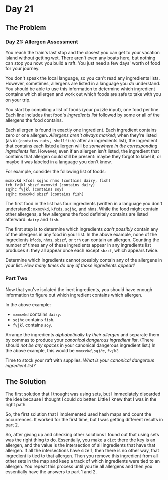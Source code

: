 # Day 21

## The Problem

### Day 21: Allergen Assessment

You reach the train's last stop and the closest you can get to your vacation island without getting wet. There aren't even any boats here, but nothing can stop you now: you build a raft. You just need a few days' worth of food for your journey.

You don't speak the local language, so you can't read any ingredients lists. However, sometimes, allergens are listed in a language you _do_ understand. You should be able to use this information to determine which ingredient contains which allergen and <span title="I actually considered doing this once. I do not recommend it.">work out which foods are safe</span> to take with you on your trip.

You start by compiling a list of foods (your puzzle input), one food per line. Each line includes that food's _ingredients list_ followed by some or all of the allergens the food contains.

Each allergen is found in exactly one ingredient. Each ingredient contains zero or one allergen. _Allergens aren't always marked_; when they're listed (as in `(contains nuts, shellfish)` after an ingredients list), the ingredient that contains each listed allergen will be _somewhere in the corresponding ingredients list_. However, even if an allergen isn't listed, the ingredient that contains that allergen could still be present: maybe they forgot to label it, or maybe it was labeled in a language you don't know.

For example, consider the following list of foods:

    mxmxvkd kfcds sqjhc nhms (contains dairy, fish)
    trh fvjkl sbzzf mxmxvkd (contains dairy)
    sqjhc fvjkl (contains soy)
    sqjhc mxmxvkd sbzzf (contains fish)

The first food in the list has four ingredients (written in a language you don't understand): `mxmxvkd`, `kfcds`, `sqjhc`, and `nhms`. While the food might contain other allergens, a few allergens the food definitely contains are listed afterward: `dairy` and `fish`.

The first step is to determine which ingredients _can't possibly_ contain any of the allergens in any food in your list. In the above example, none of the ingredients `kfcds`, `nhms`, `sbzzf`, or `trh` can contain an allergen. Counting the number of times any of these ingredients appear in any ingredients list produces _`5`_: they all appear once each except `sbzzf`, which appears twice.

Determine which ingredients cannot possibly contain any of the allergens in your list. _How many times do any of those ingredients appear?_


### Part Two

Now that you've isolated the inert ingredients, you should have enough information to figure out which ingredient contains which allergen.

In the above example:

*   `mxmxvkd` contains `dairy`.
*   `sqjhc` contains `fish`.
*   `fvjkl` contains `soy`.

Arrange the ingredients _alphabetically by their allergen_ and separate them by commas to produce your _canonical dangerous ingredient list_. (There should _not be any spaces_ in your canonical dangerous ingredient list.) In the above example, this would be _`mxmxvkd,sqjhc,fvjkl`_.

Time to stock your raft with supplies. _What is your canonical dangerous ingredient list?_


## The Solution

The first solution that I thought was using sets, but I immediately discarded the idea because I thought I could do better.
Little I knew that I was in the right path.

So, the first solution that I implemented used hash maps and count the occurrences.
It worked for the first time, but I was getting different results in part 2.

So, after giving up and checking other solutions I found out that using sets was the right thing to do.
Essentially, you make a `dict` there the key is an allergen, and the value is the intersection of all ingredients that have that allergen.
If all the intersections have size 1, then there is no other way, that ingredient is tied to that allergen.
Then you remove this ingredient from all other sets in the map and keep a track of which ingredients were tied to an allergen.
You repeat this process until you tie all allergens and then you essentially have the answers to part 1 and 2.
